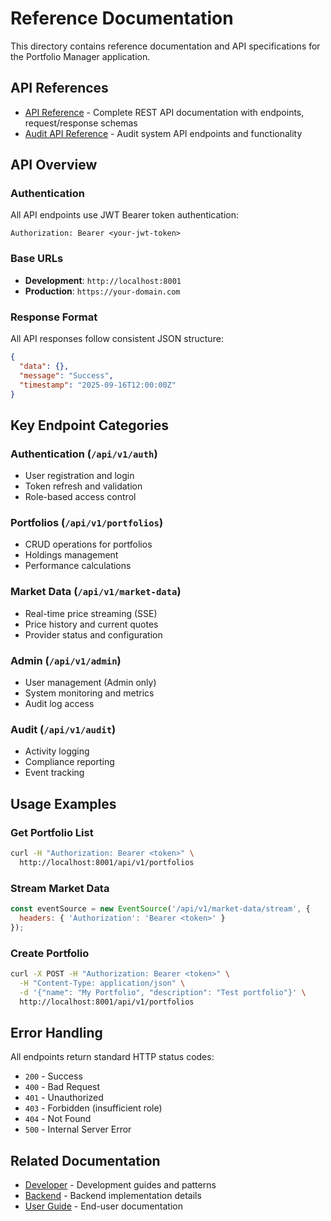 # Reference Documentation

This directory contains reference documentation and API specifications for the Portfolio Manager application.

## API References

- [API Reference](api-reference.md) - Complete REST API documentation with endpoints, request/response schemas
- [Audit API Reference](audit-api-reference.md) - Audit system API endpoints and functionality

## API Overview

### Authentication
All API endpoints use JWT Bearer token authentication:
```http
Authorization: Bearer <your-jwt-token>
```

### Base URLs
- **Development**: `http://localhost:8001`
- **Production**: `https://your-domain.com`

### Response Format
All API responses follow consistent JSON structure:
```json
{
  "data": {},
  "message": "Success",
  "timestamp": "2025-09-16T12:00:00Z"
}
```

## Key Endpoint Categories

### Authentication (`/api/v1/auth`)
- User registration and login
- Token refresh and validation
- Role-based access control

### Portfolios (`/api/v1/portfolios`)
- CRUD operations for portfolios
- Holdings management
- Performance calculations

### Market Data (`/api/v1/market-data`)
- Real-time price streaming (SSE)
- Price history and current quotes
- Provider status and configuration

### Admin (`/api/v1/admin`)
- User management (Admin only)
- System monitoring and metrics
- Audit log access

### Audit (`/api/v1/audit`)
- Activity logging
- Compliance reporting
- Event tracking

## Usage Examples

### Get Portfolio List
```bash
curl -H "Authorization: Bearer <token>" \
  http://localhost:8001/api/v1/portfolios
```

### Stream Market Data
```javascript
const eventSource = new EventSource('/api/v1/market-data/stream', {
  headers: { 'Authorization': 'Bearer <token>' }
});
```

### Create Portfolio
```bash
curl -X POST -H "Authorization: Bearer <token>" \
  -H "Content-Type: application/json" \
  -d '{"name": "My Portfolio", "description": "Test portfolio"}' \
  http://localhost:8001/api/v1/portfolios
```

## Error Handling

All endpoints return standard HTTP status codes:
- `200` - Success
- `400` - Bad Request
- `401` - Unauthorized
- `403` - Forbidden (insufficient role)
- `404` - Not Found
- `500` - Internal Server Error

## Related Documentation

- [Developer](../developer/) - Development guides and patterns
- [Backend](../backend/) - Backend implementation details
- [User Guide](../user-guide/) - End-user documentation